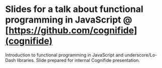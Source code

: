 # Slides for a talk about functional programming in JavaScript @ [https://github.com/cognifide](cognifide)

Introduction to functional programming in JavaScript and underscore/Lo-Dash libraries.
Slide prepared for internal Cognifide presentation.